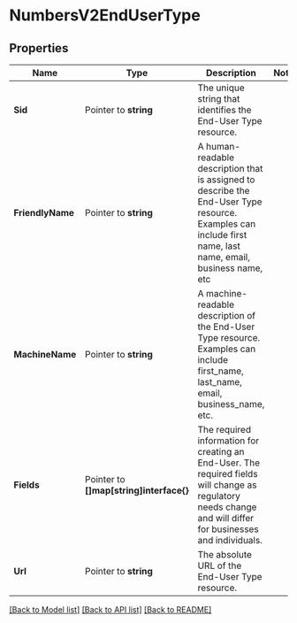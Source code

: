 # NumbersV2EndUserType

## Properties

Name | Type | Description | Notes
------------ | ------------- | ------------- | -------------
**Sid** | Pointer to **string** | The unique string that identifies the End-User Type resource. |
**FriendlyName** | Pointer to **string** | A human-readable description that is assigned to describe the End-User Type resource. Examples can include first name, last name, email, business name, etc |
**MachineName** | Pointer to **string** | A machine-readable description of the End-User Type resource. Examples can include first_name, last_name, email, business_name, etc. |
**Fields** | Pointer to **[]map[string]interface{}** | The required information for creating an End-User. The required fields will change as regulatory needs change and will differ for businesses and individuals. |
**Url** | Pointer to **string** | The absolute URL of the End-User Type resource. |

[[Back to Model list]](../README.md#documentation-for-models) [[Back to API list]](../README.md#documentation-for-api-endpoints) [[Back to README]](../README.md)


